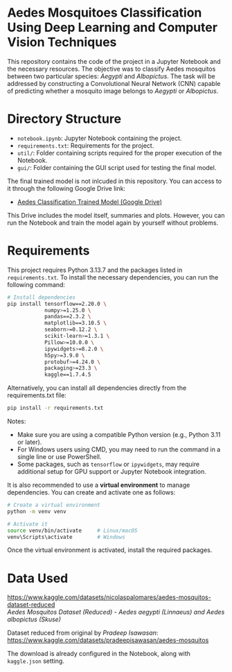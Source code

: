 # Aedes Mosquitoes Classification Using Deep Learning and Computer Vision Techniques
This repository contains the code of the project in a Jupyter Notebook and the necessary resources. The objective was to classify Aedes mosquitos between two particular species: *Aegypti* and *Albopictus*. The task will be addressed by constructing a Convolutional Neural Network (CNN) capable of predicting whether a mosquito image belongs to *Aegypti* or *Albopictus*.

# Directory Structure
* `notebook.ipynb`: Jupyter Notebook containing the project.
* `requirements.txt`: Requirements for the project.
* `util/`: Folder containing scripts required for the proper execution of the Notebook.
* `gui/`: Folder containing the GUI script used for testing the final model.

The final trained model is not inlcuded in this repository. You can access to it through the following Google Drive link:

* [Aedes Classification Trained Model (Google Drive)](https://drive.google.com/drive/folders/1LvRJgP3TuDlwX755R4j6fICcbMMVHiCj?usp=sharing)

This Drive includes the model itself, summaries and plots. However, you can run the Notebook and train the model again by yourself without problems.

# Requirements
This project requires Python 3.13.7 and the packages listed in `requirements.txt`. To install the necessary dependencies, you can run the following command:

```bash
# Install dependencies
pip install tensorflow==2.20.0 \
            numpy>=1.25.0 \
            pandas==2.3.2 \
            matplotlib==3.10.5 \
            seaborn>=0.12.2 \
            scikit-learn>=1.3.1 \
            Pillow>=10.0.0 \
            ipywidgets>=8.2.0 \
            h5py>=3.9.0 \
            protobuf>=4.24.0 \
            packaging>=23.3 \
            kaggle==1.7.4.5
```

Alternatively, you can install all dependencies directly from the requirements.txt file: 

```bash
pip install -r requirements.txt
```

Notes:
* Make sure you are using a compatible Python version (e.g., Python 3.11 or later).
* For Windows users using CMD, you may need to run the command in a single line or use PowerShell.
* Some packages, such as `tensorflow` or `ipywidgets`, may require additional setup for GPU support or Jupyter Notebook integration.

It is also recommended to use a **virtual environment** to manage dependencies. You can create and activate one as follows:

```bash
# Create a virtual environment
python -m venv venv

# Activate it
source venv/bin/activate     # Linux/macOS
venv\Scripts\activate        # Windows
```

Once the virtual environment is activated, install the required packages.

# Data Used
https://www.kaggle.com/datasets/nicolaspalomares/aedes-mosquitos-dataset-reduced <br>
*Aedes Mosquitos Dataset (Reduced) - Aedes aegypti (Linnaeus) and Aedes albopictus (Skuse)*

Dataset reduced from original by *Pradeep Isawasan*: <br> https://www.kaggle.com/datasets/pradeepisawasan/aedes-mosquitos

The download is already configured in the Notebook, along with `kaggle.json` setting.
